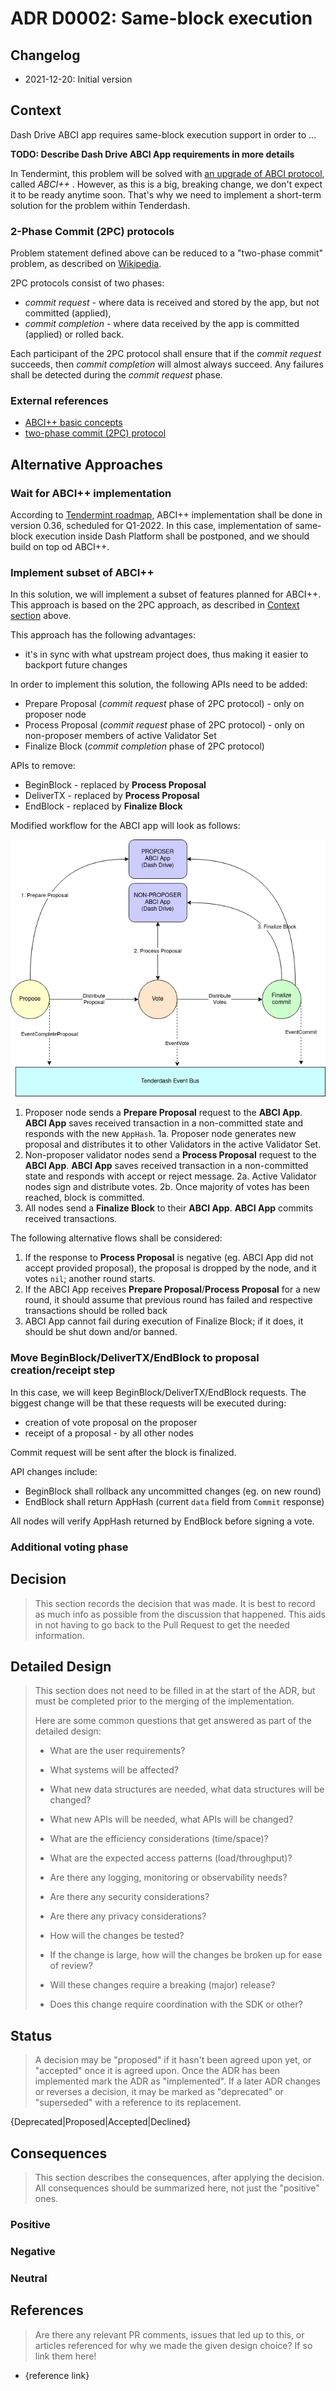 # ADR D0002: Same-block execution

## Changelog

- 2021-12-20: Initial version

## Context

Dash Drive ABCI app requires same-block execution support in order to ... 

**TODO: Describe Dash Drive ABCI App requirements in more details**

In Tendermint, this problem will be solved with [an upgrade of ABCI protocol](https://github.com/tendermint/spec/blob/0d81bfbfe3cb8c86dded06e98303685e3de702c5/spec/abci++/abci++_basic_concepts_002_draft.md), called *ABCI++* . However, as this is a big, breaking change, we don't expect it to be ready anytime soon. That's why we need to implement a short-term solution for the problem within Tenderdash.

### 2-Phase Commit (2PC) protocols

Problem statement defined above can be reduced to a "two-phase commit" problem, as described on [Wikipedia](https://en.wikipedia.org/wiki/Two-phase_commit_protocol).

2PC protocols consist of two phases:

- *commit request* - where data is received and stored by the app, but not committed (applied),
- *commit completion* - where data received by the app is committed (applied) or rolled back.

Each participant of the 2PC protocol shall ensure that if the *commit request* succeeds, then *commit completion* will almost always succeed. Any failures shall be detected during the *commit request* phase.

### External references

- [ABCI++ basic concepts](https://github.com/tendermint/spec/blob/0d81bfbfe3cb8c86dded06e98303685e3de702c5/spec/abci++/abci++_basic_concepts_002_draft.md)
- [two-phase commit (2PC) protocol](https://en.wikipedia.org/wiki/Two-phase_commit_protocol)

## Alternative Approaches

### Wait for ABCI++ implementation

According to [Tendermint roadmap](https://github.com/tendermint/tendermint/blob/master/docs/roadmap/roadmap.md), ABCI++ implementation shall be done in version 0.36, scheduled for Q1-2022. In this case, implementation of same-block execution inside Dash Platform shall be postponed, and we should build on top od ABCI++.

### Implement subset of ABCI++

In this solution, we will implement a subset of features planned for ABCI++. This approach is based on the 2PC approach, as described in [Context section](#2-phase-commit-2pc-protocols) above.

This approach has the following advantages:

- it's in sync with what upstream project does, thus making it easier to backport future changes

In order to implement this solution, the following APIs need to be added:

- Prepare Proposal (*commit request* phase of 2PC protocol) - only on proposer node
- Process Proposal (*commit request* phase of 2PC protocol) - only on non-proposer members of active Validator Set
- Finalize Block (*commit completion* phase of 2PC protocol)


APIs to remove:

- BeginBlock - replaced by **Process Proposal**
- DeliverTX - replaced by **Process Proposal**
- EndBlock - replaced by **Finalize Block**

Modified workflow for the ABCI app will look as follows:

![Process Proposal flow](img/adr-d0002-limited-abci-plus-plus.png "Proposal flow")

1. Proposer node sends a **Prepare Proposal** request to the **ABCI App**. **ABCI App** saves received transaction in a non-committed state and responds with the new `AppHash`.
1a. Proposer node generates new proposal and distributes it to other Validators in the active Validator Set.
2. Non-proposer validator nodes send a **Process Proposal** request to the **ABCI App**. **ABCI App** saves received transaction in a non-committed state and responds with accept or reject message.
2a. Active Validator nodes sign and distribute votes.
2b. Once majority of votes has been reached, block is committed.
3. All nodes send a **Finalize Block** to their **ABCI App**. **ABCI App** commits received transactions.

The following alternative flows shall be considered:

1. If the response to **Process Proposal** is negative (eg. ABCI App did not accept provided proposal), the proposal is dropped by the node, and it votes `nil`; another round starts.
2. If the ABCI App receives **Prepare Proposal**/**Process Proposal** for a new round, it should assume that previous round has failed and respective transactions should be rolled back
3. ABCI App cannot fail during execution of Finalize Block; if it does, it should be shut down and/or banned.

### Move BeginBlock/DeliverTX/EndBlock to proposal creation/receipt step

In this case, we will keep BeginBlock/DeliverTX/EndBlock requests. The biggest change will be that these requests will be executed during:

- creation of vote proposal on the proposer
- receipt of a proposal - by all other nodes

Commit request will be sent after the block is finalized.

API changes include:

- BeginBlock shall rollback any uncommitted changes (eg. on new round)
- EndBlock shall return AppHash (current `data` field from `Commit` response)

All nodes will verify AppHash returned by EndBlock before signing a vote.

### Additional voting phase

## Decision

> This section records the decision that was made.
> It is best to record as much info as possible from the discussion that happened. This aids in not having to go back to the Pull Request to get the needed information.

## Detailed Design

> This section does not need to be filled in at the start of the ADR, but must be completed prior to the merging of the implementation.
>
> Here are some common questions that get answered as part of the detailed design:
>
> - What are the user requirements?
>
> - What systems will be affected?
>
> - What new data structures are needed, what data structures will be changed?
>
> - What new APIs will be needed, what APIs will be changed?
>
> - What are the efficiency considerations (time/space)?
>
> - What are the expected access patterns (load/throughput)?
>
> - Are there any logging, monitoring or observability needs?
>
> - Are there any security considerations?
>
> - Are there any privacy considerations?
>
> - How will the changes be tested?
>
> - If the change is large, how will the changes be broken up for ease of review?
>
> - Will these changes require a breaking (major) release?
>
> - Does this change require coordination with the SDK or other?

## Status

> A decision may be "proposed" if it hasn't been agreed upon yet, or "accepted" once it is agreed upon. Once the ADR has been implemented mark the ADR as "implemented". If a later ADR changes or reverses a decision, it may be marked as "deprecated" or "superseded" with a reference to its replacement.

{Deprecated|Proposed|Accepted|Declined}

## Consequences

> This section describes the consequences, after applying the decision. All consequences should be summarized here, not just the "positive" ones.

### Positive

### Negative

### Neutral

## References

> Are there any relevant PR comments, issues that led up to this, or articles referenced for why we made the given design choice? If so link them here!

- {reference link}
